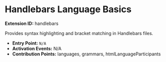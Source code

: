 # Handlebars Language Basics

**Extension ID:** handlebars

Provides syntax highlighting and bracket matching in Handlebars files.

* **Entry Point:** `N/A`
* **Activation Events:** N/A
* **Contribution Points:** languages, grammars, htmlLanguageParticipants
